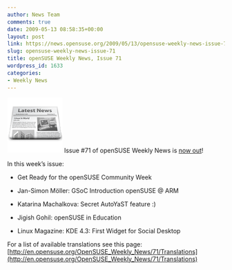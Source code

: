 ```yaml
---
author: News Team
comments: true
date: 2009-05-13 08:58:35+00:00
layout: post
link: https://news.opensuse.org/2009/05/13/opensuse-weekly-news-issue-71/
slug: opensuse-weekly-news-issue-71
title: openSUSE Weekly News, Issue 71
wordpress_id: 1633
categories:
- Weekly News
---
```


![news](/wp-content/uploads/2007/11/knewsticker.png) Issue #71 of openSUSE Weekly News is [now out](http://en.opensuse.org/OpenSUSE_Weekly_News/71)!  
  

In this week’s issue:
 

  *   Get Ready for the openSUSE Community Week 

  *   Jan-Simon Möller: GSoC Introduction openSUSE @ ARM

  *   Katarina Machalkova: Secret AutoYaST feature :) 

  *   Jigish Gohil: openSUSE in Education 

  *   Linux Magazine: KDE 4.3: First Widget for Social Desktop 




For a list of available translations see this page:
[http://en.opensuse.org/OpenSUSE_Weekly_News/71/Translations](http://en.opensuse.org/OpenSUSE_Weekly_News/71/Translations)
